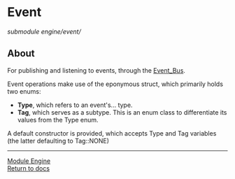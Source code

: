# Event
*submodule*
*engine/event/*

## About
For publishing and listening to events, through the [Event_Bus](event_bus.md).

Event operations make use of the eponymous struct, which primarily holds two enums:
- **Type**, which refers to an event's... type.
- **Tag**, which serves as a subtype. This is an enum class to differentiate its values from the Type enum.

A default constructor is provided, which accepts Type and Tag variables (the latter defaulting to Tag::NONE)

---

[Module Engine](../engine.md)  
[Return to docs](../../docs.md)